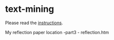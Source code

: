 # text-mining

Please read the [instructions](instructions.md).

My reflection paper location -part3 - reflection.htm
